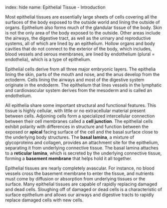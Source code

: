 index: hide
name: Epithelial Tissue - Introduction

Most epithelial tissues are essentially large sheets of cells covering all the surfaces of the body exposed to the outside world and lining the outside of organs. Epithelium also forms much of the glandular tissue of the body. Skin is not the only area of the body exposed to the outside. Other areas include the airways, the digestive tract, as well as the urinary and reproductive systems, all of which are lined by an epithelium. Hollow organs and body cavities that do not connect to the exterior of the body, which includes, blood vessels and serous membranes, are lined by endothelium (plural = endothelia), which is a type of epithelium.

Epithelial cells derive from all three major embryonic layers. The epithelia lining the skin, parts of the mouth and nose, and the anus develop from the ectoderm. Cells lining the airways and most of the digestive system originate in the endoderm. The epithelium that lines vessels in the lymphatic and cardiovascular system derives from the mesoderm and is called an endothelium.

All epithelia share some important structural and functional features. This tissue is highly cellular, with little or no extracellular material present between cells. Adjoining cells form a specialized intercellular connection between their cell membranes called a  **cell junction**. The epithelial cells exhibit polarity with differences in structure and function between the exposed or  **apical** facing surface of the cell and the basal surface close to the underlying body structures. The  **basal lamina**, a mixture of glycoproteins and collagen, provides an attachment site for the epithelium, separating it from underlying connective tissue. The basal lamina attaches to a  **reticular lamina**, which is secreted by the underlying connective tissue, forming a  **basement membrane** that helps hold it all together.

Epithelial tissues are nearly completely avascular. For instance, no blood vessels cross the basement membrane to enter the tissue, and nutrients must come by diffusion or absorption from underlying tissues or the surface. Many epithelial tissues are capable of rapidly replacing damaged and dead cells. Sloughing off of damaged or dead cells is a characteristic of surface epithelium and allows our airways and digestive tracts to rapidly replace damaged cells with new cells.
